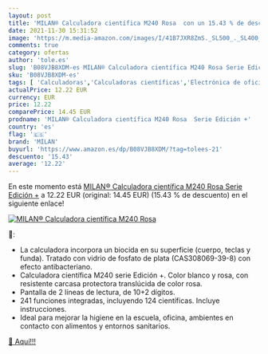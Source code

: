```yaml
---
layout: post
title: 'MILAN® Calculadora científica M240 Rosa  con un 15.43 % de descuento'
date: 2021-11-30 15:31:52
image: 'https://m.media-amazon.com/images/I/41B7JXR8ZmS._SL500_._SL400_.jpg'
comments: true
category: ofertas
author: 'tole.es'
slug: 'B08VJB8XDM-es MILAN® Calculadora científica M240 Rosa Serie Edición +'
sku: 'B08VJB8XDM-es'
tags: [ 'Calculadoras','Calculadoras científicas','Electrónica de oficina','Oficina y papelería','calculadora','milan', ]
actualPrice: 12.22 EUR
currency: EUR
price: 12.22
comparePrice: 14.45 EUR
prodname: 'MILAN® Calculadora científica M240 Rosa  Serie Edición +'
country: 'es'
flag: '🇪🇸'
brand: 'MILAN'
buyurl: 'https://www.amazon.es/dp/B08VJB8XDM/?tag=tolees-21'
descuento: '15.43'
average: '12.22'
---
```


En este momento está [MILAN® Calculadora científica M240 Rosa  Serie Edición +](https://www.amazon.es/dp/B08VJB8XDM/?tag=tolees-21) a 12.22 EUR (original: 14.45 EUR) (15.43 %  de descuento) en el siguiente enlace!

[![MILAN® Calculadora científica M240 Rosa ](https://m.media-amazon.com/images/I/41B7JXR8ZmS._SL500_._SL400_.jpg)](https://www.amazon.es/dp/B08VJB8XDM/?tag=tolees-21)

🔎:

- La calculadora incorpora un biocida en su superficie (cuerpo, teclas y funda). Tratado con vidrio de fosfato de plata (CAS308069-39-8) con efecto antibacteriano.
- Calculadora científica M240 serie Edición +. Color blanco y rosa, con resistente carcasa protectora translúcida de color rosa.
- Pantalla de 2 líneas de lectura, de 10+2 dígitos.
- 241 funciones integradas, incluyendo 124 científicas. Incluye instrucciones.
- Ideal para mejorar la higiene en la escuela, oficina, ambientes en contacto con alimentos y entornos sanitarios.

[🛒 Aquí!!!](https://www.amazon.es/dp/B08VJB8XDM/?tag=tolees-21)
